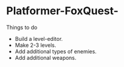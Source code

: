 # Platformer-FoxQuest-

Things to do
- Build a level-editor.
- Make 2-3 levels. 
- Add additional types of enemies.
- Add additional weapons.
